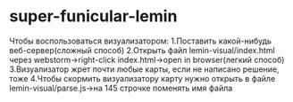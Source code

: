 # super-funicular-lemin

Чтобы воспользоваться визуализатором:
1.Поставить какой-нибудь веб-сервер(сложный способ)
2.Открыть файл  lemin-visual/index.html через webstorm->right-click index.html->open in browser(легкий способ)
3.Визуализатор жрет почти любые карты, если не написано решение, тоже
4.Чтобы скормить визуализатору карту нужно открыть в файле lemin-visual/parse.js->на 145 строчке поменять имя файла